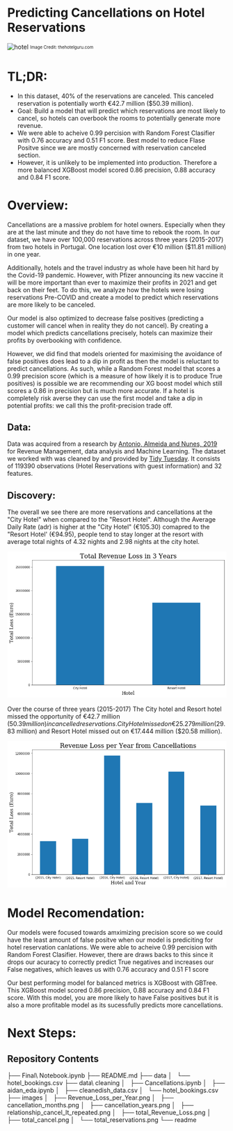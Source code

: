 # Predicting Cancellations on Hotel Reservations
![hotel](https://www.thehotelguru.com/_images/f0/30/f030e43b7ede4f4bc74c7332ae2d3711/portugal-s1180x560.jpg)
<sub><sup>Image Credit: thehotelguru.com</sup></sub>

# TL;DR:
- In this dataset, 40% of the reservations are canceled. This canceled reservation is potentially worth €42.7 million ($50.39 million).
- Goal: Build a model that will predict which reservations are most likely to cancel, so hotels can overbook the rooms to potentially generate more revenue. 
- We were able to acheive 0.99 percision with Random Forest Clasifier with 0.76 accuracy and 0.51 F1 score. Best model to reduce Flase Positve since we are mostly concerned with reservation canceled section. 
- However, it is unlikely to be implemented into production. Therefore a more balanced XGBoost model scored 0.86 precision, 0.88 accuracy and 0.84 F1 score. 


# Overview:
Cancellations are a massive problem for hotel owners. Especially when they are at the last minute and they do not have time to rebook the room. In our dataset, we have over 100,000 reservations across three years (2015-2017) from two hotels in Portugal. One location lost over €10 million ($11.81 million) in one year. 

Additionally, hotels and the travel industry as whole have been hit hard by the Covid-19 pandemic. However, with Pfizer announcing its new vaccine it will be more important than ever to maximize their profits in 2021 and get back on their feet. To do this, we analyze how the hotels were losing reservations Pre-COVID and create a model to predict which reservations are more likely to be canceled. 

Our model is also optimized to decrease false positives (predicting a customer will cancel when in reality they do not cancel). By creating a model which predicts cancellations precisely, hotels can maximize their profits by overbooking with confidence. 

However, we did find that models oriented for maximising the avoidance of false positives does lead to a dip in profit as then the model is reluctant to predict cancellations. As such, while a Random Forest model that scores a 0.99 precision score (which is a measure of how likely it is to produce True positives) is possible we are recommending our XG boost model which still scores a 0.86 in precision but is much more accurate. If a hotel is completely risk averse they can use the first model and take a dip in potential profits: we call this the profit-precision trade off. 


## Data:
Data was acquired from a research by [Antonio, Almeida and Nunes, 2019](https://www.sciencedirect.com/science/article/pii/S2352340918315191?via%3Dihub) for Revenue Management, data analysis and Machine Learning. The dataset we worked with was cleaned by and provided by [Tidy Tuesday](https://github.com/rfordatascience/tidytuesday/blob/master/data/2020/2020-02-11/readme.md). 
It consists of 119390 observations (Hotel Reservations with guest information) and 32 features. 

## Discovery:

The overall we see there are more reservations and cancellations at the "City Hotel" when compared to the "Resort Hotel". 
Although the Average Daily Rate (adr) is higher at the "City Hotel" (€105.30) comapred to the "Resort Hotel' (€94.95), people tend to stay longer at the resort with average total nights of 4.32 nights and 2.98 nights at the city hotel. 

![Total Loss](https://github.com/acoco10/Hotel-Cancellation-Model/blob/main/images/total_Revenue_Loss.png)

Over the course of three years (2015-2017) The City hotel and Resort hotel missed the opportunity of €42.7 million ($50.39 million) in cancelled reservations. City Hotel missed on €25.279 million ($29.83 million) and Resort Hotel missed out on €17.444 million ($20.58 million). 

![Revenue Loss per year](https://github.com/acoco10/Hotel-Cancellation-Model/blob/main/images/Revenue_Loss_per_Year.png)

# Model Recomendation:
Our models were focused towards amximizing precision score so we could have the least amount of false positve when our model is prediciting for hotel reservation canlations. We were able to acheive 0.99 percision with Random Forest Clasifier. However, there are draws backs to this since it drops our acuracy to correctly predict True negatives and increases our False negatives, which leaves us with 0.76 accuracy and 0.51 F1 score

Our best performing model for balanced metrics is XGBoost with GBTree. This XGBoost model scored 0.86 precision, 0.88 accuracy and 0.84 F1 score. With this model, you are more likely to have False positives but it is also a more profitable model as its sucessfully predicts more cancellations. 

# Next Steps:



## Repository Contents
├── Final\ Notebook.ipynb
├── README.md
├── data
│   └── hotel_bookings.csv
├── data\ cleaning
│   ├── Cancellations.ipynb
│   ├── aidan_eda.ipynb
│   ├── cleanedish_data.csv
│   └── hotel_bookings.csv
├── images
│   ├── Revenue_Loss_per_Year.png
│   ├── cancellation_months.png
│   ├── cancellation_years.png
│   ├── relationship_cancel_lt_repeated.png
│   ├── total_Revenue_Loss.png
│   ├── total_cancel.png
│   └── total_reservations.png
└── readme
